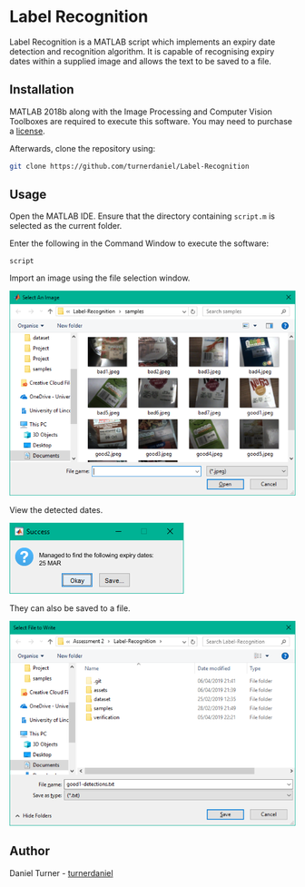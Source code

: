 # Label Recognition

Label Recognition is a MATLAB script which implements an expiry date detection and recognition algorithm. It is capable of recognising expiry dates within a supplied image and allows the text to be saved to a file. 

## Installation

MATLAB 2018b along with the Image Processing and Computer Vision Toolboxes are required to execute this software. You may need to purchase a [license](https://uk.mathworks.com/pricing-licensing.html).

Afterwards, clone the repository using:

```bash
git clone https://github.com/turnerdaniel/Label-Recognition
```

## Usage

Open the MATLAB IDE. Ensure that the directory containing ```script.m``` is selected as the current folder. 

Enter the following in the Command Window to execute the software:

```
script
```
Import an image using the file selection window.

![Image Selection Window](assets/load.png "Image Selection Window")

View the detected dates. 

![Date Detections](assets/detections.png "Date Detections")

They can also be saved to a file.

![Save Detections](assets/save.png "Save Detections")

## Author

Daniel Turner - [turnerdaniel](https://github.com/turnerdaniel/)